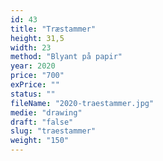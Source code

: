```yaml
---
id: 43
title: "Træstammer"
height: 31,5
width: 23
method: "Blyant på papir"
year: 2020
price: "700"
exPrice: ""
status: ""
fileName: "2020-traestammer.jpg"
medie: "drawing"
draft: "false"
slug: "traestammer"
weight: "150"
---
```

